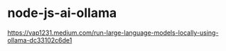 # node-js-ai-ollama

https://vap1231.medium.com/run-large-language-models-locally-using-ollama-dc33102c6de1
